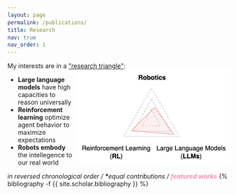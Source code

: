 ```yaml
---
layout: page
permalink: /publications/
title: Research
nav: true
nav_order: 1
---
```

<!-- _pages/publications.md -->

My interests are in a <ins>"research triangle"</ins>:
<img style="float:right;" src="/assets/img/research_triangle.png" width="350" height="auto">

- **Large language models** have high capacities to reason universally
- **Reinforcement learning** optimize agent behavior to maximize expectations
- **Robots embody** the intellegence to our real world


<div class="publications">
<em>in reversed chronological order / <b>*</b>equal contributions / <b><font color="#FC8EAC">featured works</font></b></em>
{% bibliography -f {{ site.scholar.bibliography }} %}

</div>
